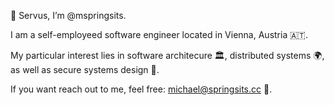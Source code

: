 👋 Servus, I’m @mspringsits.

I am a self-employeed software engineer located in Vienna, Austria 🇦🇹.

My particular interest lies in software architecure 🏛️, distributed systems 🌍, as well as secure systems design 🔐. 

If you want reach out to me, feel free: michael@springsits.cc 📧.
